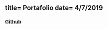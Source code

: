 title= Portafolio
date= 4/7/2019
---

### [Github](https://github.com/dotoscat)

<!--¿Curioso con el código? Mira el proyecto de github-card (no es mío)-->
<!--... y ya que estamos mira mi perfil en github también-->
<div class="github-widget" data-username="dotoscat"></div>
<script src="https://unpkg.com/github-card@1.2.1/dist/widget.js"></script>
<!--Ejemplo de JavaScript para mejorar la experiencia web-->
